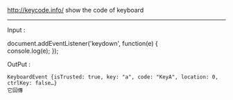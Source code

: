 
http://keycode.info/
show the code of keyboard

-----
Input : 
  
  document.addEventListener('keydown', function(e) {   
    console.log(e);
  });

OutPut : 

	KeyboardEvent {isTrusted: true, key: "a", code: "KeyA", location: 0, ctrlKey: false…}
	它回傳


